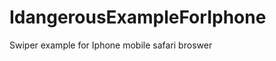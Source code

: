 IdangerousExampleForIphone
==========================

Swiper example for Iphone mobile safari broswer
